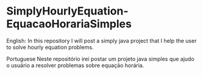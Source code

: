 # SimplyHourlyEquation-EquacaoHorariaSimples
English:
In this repository I will post a simply java project that I help the user to solve hourly equation problems.

Portuguese
Neste repositório irei postar um projeto java simples que ajudo o usuário a resolver problemas sobre equação horária.
